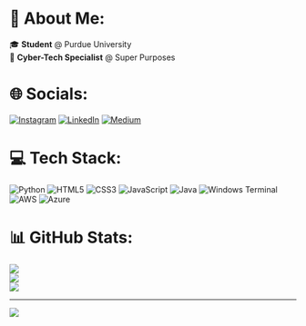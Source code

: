 # 💫 About Me:
🎓 **Student** @ Purdue University  
🔐 **Cyber-Tech Specialist** @ Super Purposes

# 🌐 Socials:
[![Instagram](https://img.shields.io/badge/Instagram-%23E4405F.svg?logo=Instagram&logoColor=white)](https://instagram.com/janith.dalwis) [![LinkedIn](https://img.shields.io/badge/LinkedIn-%230077B5.svg?logo=linkedin&logoColor=white)](https://linkedin.com/in/janithdalwis) [![Medium](https://img.shields.io/badge/Medium-12100E?logo=medium&logoColor=white)](https://medium.com/@janithdalwis) 

# 💻 Tech Stack:
![Python](https://img.shields.io/badge/python-3670A0?style=for-the-badge&logo=python&logoColor=ffdd54) ![HTML5](https://img.shields.io/badge/html5-%23E34F26.svg?style=for-the-badge&logo=html5&logoColor=white) ![CSS3](https://img.shields.io/badge/css3-%231572B6.svg?style=for-the-badge&logo=css3&logoColor=white) ![JavaScript](https://img.shields.io/badge/javascript-%23323330.svg?style=for-the-badge&logo=javascript&logoColor=%23F7DF1E) ![Java](https://img.shields.io/badge/java-%23ED8B00.svg?style=for-the-badge&logo=openjdk&logoColor=white) ![Windows Terminal](https://img.shields.io/badge/Windows%20Terminal-%234D4D4D.svg?style=for-the-badge&logo=windows-terminal&logoColor=white) ![AWS](https://img.shields.io/badge/AWS-%23FF9900.svg?style=for-the-badge&logo=amazon-aws&logoColor=white) ![Azure](https://img.shields.io/badge/azure-%230072C6.svg?style=for-the-badge&logo=microsoftazure&logoColor=white)
# 📊 GitHub Stats:
![](https://github-readme-stats.vercel.app/api?username=jdalwis&theme=react&hide_border=false&include_all_commits=true&count_private=true)<br/>
![](https://github-readme-streak-stats.herokuapp.com/?user=jdalwis&theme=react&hide_border=false)<br/>
![](https://github-readme-stats.vercel.app/api/top-langs/?username=jdalwis&theme=react&hide_border=false&include_all_commits=true&count_private=true&layout=compact)

---
[![](https://visitcount.itsvg.in/api?id=jdalwis&icon=0&color=0)](https://visitcount.itsvg.in)


